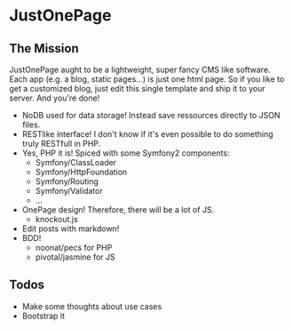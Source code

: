 # JustOnePage

## The Mission

JustOnePage aught to be a lightweight, super fancy CMS like software. Each app (e.g. a blog, static pages...) is just one html page. So if you like to get a customized blog, just edit this single template and ship it to your server. And you're done!

* NoDB used for data storage! Instead save ressources directly to JSON files.
* RESTlike interface! I don't know if it's even possible to do something truly RESTfull in PHP.
* Yes, PHP it is! Spiced with some Symfony2 components:
  * Symfony/ClassLoader
  * Symfony/HttpFoundation
  * Symfony/Routing
  * Symfony/Validator
  * ...
* OnePage design! Therefore, there will be a lot of JS.
  * knockout.js
* Edit posts with markdown!
* BDD!
  * noonat/pecs for PHP
  * pivotal/jasmine for JS

## Todos

* Make some thoughts about use cases
* Bootstrap it